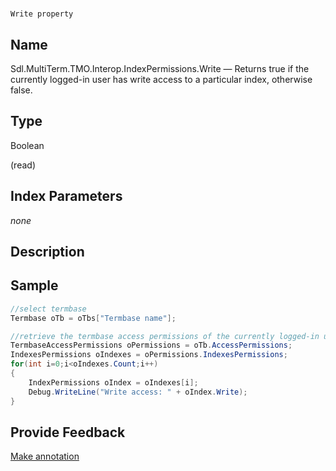 

# 
    Write property



## Name

Sdl.MultiTerm.TMO.Interop.IndexPermissions.Write —          Returns true if the currently logged-in user has write access to a particular index, otherwise false.



## Type

Boolean

(read)



## Index Parameters
*none*


## Description





## Sample


```cs
//select termbase
Termbase oTb = oTbs["Termbase name"];

//retrieve the termbase access permissions of the currently logged-in user
TermbaseAccessPermissions oPermissions = oTb.AccessPermissions;
IndexesPermissions oIndexes = oPermissions.IndexesPermissions;
for(int i=0;i<oIndexes.Count;i++)
{
   	IndexPermissions oIndex = oIndexes[i];
   	Debug.WriteLine("Write access: " + oIndex.Write);
}
```



## Provide Feedback

[Make annotation](mailto:sdk-feedback@sdl.com&amp;subject=Reference%20for%20Sdl.MultiTerm.TMO.Interop.IndexPermissions.Write)

